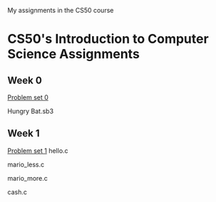 My assignments in the CS50 course

# CS50's Introduction to Computer Science Assignments

## Week 0

[Problem set 0](https://docs.cs50.net/2019/x/psets/0/index.html)

Hungry Bat.sb3
## Week 1
[Problem set 1](https://docs.cs50.net/2019/x/psets/1/index.html)
hello.c

mario_less.c

mario_more.c

cash.c
